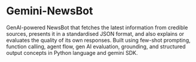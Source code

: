 # Gemini-NewsBot
GenAI-powered NewsBot that fetches the latest information from credible sources, presents it in a standardised JSON format, and also explains or evaluates the quality of its own responses. Built using few-shot prompting, function calling, agent flow, gen AI evaluation, grounding, and structured output concepts in Python language and gemini SDK.
